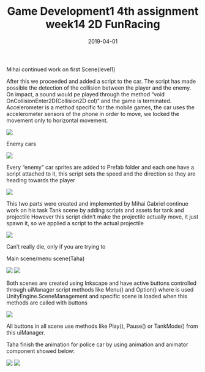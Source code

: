 ﻿---
layout: post
title: "Game Development1 4th assignment week14 2D FunRacing"
date: 2019-04-01
---

Mihai continued work on first Scene(level1)

After this we proceeded and added a script to the car. The script has made possible the detection of the collision between the player and the enemy. On impact, a sound would pe played through the method “void OnCollisionEnter2D(Collision2D col)” and the game is terminated. Accelerometer is a method specific for the mobile games, the car uses the accelerometer sensors of the phone in order to move, we locked the movement only to horizontal movement.

<img src="../../../images/third/script4.jpg">

Enemy cars

<img src="../../../images/third/enemy_cars.jpg">

Every “enemy” car sprites are added to Prefab folder and each one have a script attached to it, this script sets the speed and the direction so they are heading towards the player


<img src="../../../images/third/script5.jpg">

This two parts were created and implemented by Mihai
Gabriel continue work on his task Tank scene by adding scripts and assets for tank and projectile
However this script didn’t make the projectile actually move, it just spawn it, so we applied a script to the actual projectile

<img src="../../../images/third/script6.jpg">

Can’t really die, only if you are trying to

Main scene/menu scene(Taha)

<img src="../../../images/third/main_menue.jpg">

<img src="../../../images/third/game_controls.jpg">

Both scenes are created using Inkscape and have active buttons controlled through uiManager script methods like Menu() and Option() where is used UnityEngine.SceneManagement and specific scene is loaded when this methods are called with buttons

<img src="../../../images/third/script7.jpg">


All buttons in all scene use methods like Play(), Pause() or TankMode() from this uiManager.

Taha finish the animation for police car by using animation and animator component showed below:

<img src="../../../images/third/animation.jpg">

<img src="../../../images/third/animator.jpg">